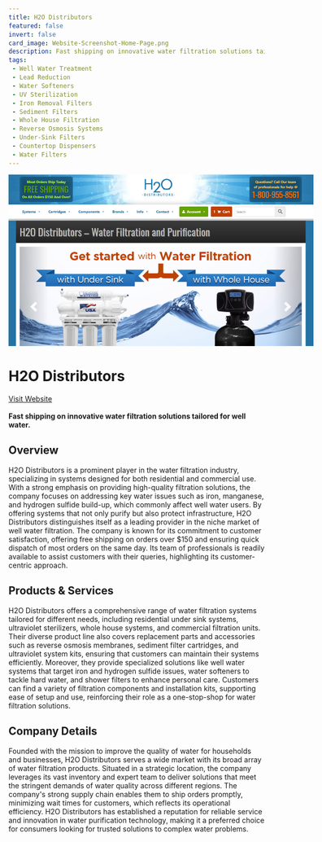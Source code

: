 ```yaml
---
title: H2O Distributors
featured: false
invert: false
card_image: Website-Screenshot-Home-Page.png
description: Fast shipping on innovative water filtration solutions tailored for well water.
tags: 
 - Well Water Treatment
 - Lead Reduction
 - Water Softeners
 - UV Sterilization
 - Iron Removal Filters
 - Sediment Filters
 - Whole House Filtration
 - Reverse Osmosis Systems
 - Under-Sink Filters
 - Countertop Dispensers
 - Water Filters
---
```


<div align="center">
<a href="https://www.h2odistributors.com/product-category/systems/well-water-systems/?srsltid=AfmBOor57mxM-7nRDM5S_HAJBgN1FtIJ8WaDp6Wk0XU0yDJBBrznldsx">
<img src="Website-Screenshot-Home-Page.png" alt="Logo" style="min-width: 200px; max-width: 600px; height: auto;" >
</a>
</div>

# H2O Distributors
<a href="https://www.h2odistributors.com/product-category/systems/well-water-systems/?srsltid=AfmBOor57mxM-7nRDM5S_HAJBgN1FtIJ8WaDp6Wk0XU0yDJBBrznldsx">Visit Website</a>
<br>
<br>
**Fast shipping on innovative water filtration solutions tailored for well water.**

## Overview
H2O Distributors is a prominent player in the water filtration industry, specializing in systems designed for both residential and commercial use. With a strong emphasis on providing high-quality filtration solutions, the company focuses on addressing key water issues such as iron, manganese, and hydrogen sulfide build-up, which commonly affect well water users. By offering systems that not only purify but also protect infrastructure, H2O Distributors distinguishes itself as a leading provider in the niche market of well water filtration. The company is known for its commitment to customer satisfaction, offering free shipping on orders over $150 and ensuring quick dispatch of most orders on the same day. Its team of professionals is readily available to assist customers with their queries, highlighting its customer-centric approach.
## Products & Services 
H2O Distributors offers a comprehensive range of water filtration systems tailored for different needs, including residential under sink systems, ultraviolet sterilizers, whole house systems, and commercial filtration units. Their diverse product line also covers replacement parts and accessories such as reverse osmosis membranes, sediment filter cartridges, and ultraviolet system kits, ensuring that customers can maintain their systems efficiently. Moreover, they provide specialized solutions like well water systems that target iron and hydrogen sulfide issues, water softeners to tackle hard water, and shower filters to enhance personal care. Customers can find a variety of filtration components and installation kits, supporting ease of setup and use, reinforcing their role as a one-stop-shop for water filtration solutions.
## Company Details 
Founded with the mission to improve the quality of water for households and businesses, H2O Distributors serves a wide market with its broad array of water filtration products. Situated in a strategic location, the company leverages its vast inventory and expert team to deliver solutions that meet the stringent demands of water quality across different regions. The company's strong supply chain enables them to ship orders promptly, minimizing wait times for customers, which reflects its operational efficiency. H2O Distributors has established a reputation for reliable service and innovation in water purification technology, making it a preferred choice for consumers looking for trusted solutions to complex water problems.


